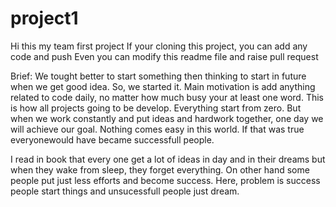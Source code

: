 # project1
Hi this my team first project
If your cloning this project, you can add any code and push
Even you can modify this readme file and raise pull request

Brief: We tought better to start something then thinking to start in future when we get good idea. So, we started it. Main motivation is add anything related to code daily, no matter how much busy your at least one word. This is how all projects going to be develop. Everything start from zero. But when we work constantly and put ideas and hardwork together, one day we will achieve our goal. Nothing comes easy in this world. If that was true everyonewould have became successfull people.

I read in book that every one get a lot of ideas in day and in their dreams but when they wake from sleep, they forget everything. On other hand some people put just less efforts and become success. Here, problem is success people start things and unsucessfull people just dream. 
